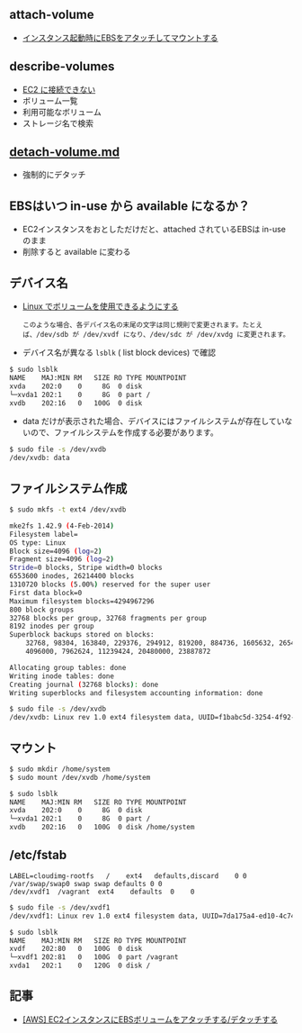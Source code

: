 ## attach-volume

- [インスタンス起動時にEBSをアタッチしてマウントする](ebs.attach-volume.md)

## describe-volumes

-  [EC2 に接続できない](ebs.describe-volumes.md)
- ボリューム一覧
- 利用可能なボリューム
- ストレージ名で検索

## [detach-volume.md](ebs.detach-volume.md)

- 強制的にデタッチ


##  EBSはいつ in-use から available になるか？

- EC2インスタンスをおとしただけだと、attached されているEBSは in-use のまま
- 削除すると available に変わる


## デバイス名

- [Linux でボリュームを使用できるようにする](http://docs.aws.amazon.com/ja_jp/AWSEC2/latest/UserGuide/ebs-using-volumes.html)

  `このような場合、各デバイス名の末尾の文字は同じ規則で変更されます。たとえば、/dev/sdb が /dev/xvdf になり、/dev/sdc が /dev/xvdg に変更されます。`

- デバイス名が異なる `lsblk` ( list block devices) で確認

~~~bash
$ sudo lsblk
NAME    MAJ:MIN RM   SIZE RO TYPE MOUNTPOINT
xvda    202:0    0     8G  0 disk
└─xvda1 202:1    0     8G  0 part /
xvdb    202:16   0   100G  0 disk
~~~

- data だけが表示された場合、デバイスにはファイルシステムが存在していないので、ファイルシステムを作成する必要があります。

~~~bash
$ sudo file -s /dev/xvdb
/dev/xvdb: data
~~~

## ファイルシステム作成

~~~bash
$ sudo mkfs -t ext4 /dev/xvdb

mke2fs 1.42.9 (4-Feb-2014)
Filesystem label=
OS type: Linux
Block size=4096 (log=2)
Fragment size=4096 (log=2)
Stride=0 blocks, Stripe width=0 blocks
6553600 inodes, 26214400 blocks
1310720 blocks (5.00%) reserved for the super user
First data block=0
Maximum filesystem blocks=4294967296
800 block groups
32768 blocks per group, 32768 fragments per group
8192 inodes per group
Superblock backups stored on blocks:
	32768, 98304, 163840, 229376, 294912, 819200, 884736, 1605632, 2654208,
	4096000, 7962624, 11239424, 20480000, 23887872

Allocating group tables: done                            
Writing inode tables: done                            
Creating journal (32768 blocks): done
Writing superblocks and filesystem accounting information: done   
~~~

~~~bash
$ sudo file -s /dev/xvdb
/dev/xvdb: Linux rev 1.0 ext4 filesystem data, UUID=f1babc5d-3254-4f92-ba4c-381c3a748c2b (extents) (large files) (huge files)
~~~


## マウント

~~~bash
$ sudo mkdir /home/system
$ sudo mount /dev/xvdb /home/system

$ sudo lsblk
NAME    MAJ:MIN RM   SIZE RO TYPE MOUNTPOINT
xvda    202:0    0     8G  0 disk
└─xvda1 202:1    0     8G  0 part /
xvdb    202:16   0   100G  0 disk /home/system
~~~

## /etc/fstab


~~~
LABEL=cloudimg-rootfs	/	 ext4	defaults,discard	0 0
/var/swap/swap0 swap swap defaults 0 0
/dev/xvdf1	/vagrant  ext4    defaults	0    0
~~~


~~~bash 
$ sudo file -s /dev/xvdf1
/dev/xvdf1: Linux rev 1.0 ext4 filesystem data, UUID=7da175a4-ed10-4c74-af46-4d233d433a3b (needs journal recovery) (extents) (large files) (huge files)
~~~

~~~bash 
$ sudo lsblk
NAME    MAJ:MIN RM   SIZE RO TYPE MOUNTPOINT
xvdf    202:80   0   100G  0 disk 
└─xvdf1 202:81   0   100G  0 part /vagrant
xvda1   202:1    0   120G  0 disk /
~~~


## 記事

- [[AWS] EC2インスタンスにEBSボリュームをアタッチする/デタッチする](http://qiita.com/white_aspara25/items/270c7253e5fe58bd5d86)
